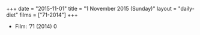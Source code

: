 +++
date = "2015-11-01"
title = "1 November 2015 (Sunday)"
layout = "daily-diet"
films = ["71-2014"]
+++


* Film: ’71 (2014) 0
